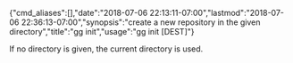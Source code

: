{"cmd_aliases":[],"date":"2018-07-06 22:13:11-07:00","lastmod":"2018-07-06 22:36:13-07:00","synopsis":"create a new repository in the given directory","title":"gg init","usage":"gg init [DEST]"}

If no directory is given, the current directory is used.
